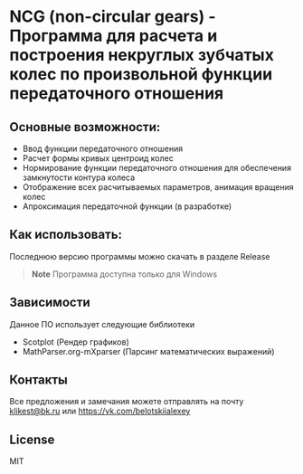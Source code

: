 # NCG (non-circular gears) - Программа для расчета и построения некруглых зубчатых колес по произвольной функции передаточного отношения

## Основные возможности:

* Ввод функции передаточного отношения
* Расчет формы кривых центроид колес
* Нормирование функции передаточного отношения для обеспечения замкнутости контура колеса
* Отображение всех расчитываемых параметров, анимация вращения колес
* Апроксимация передаточной функции (в разработке)


## Как использовать:
Последнюю версию программы можно скачать в разделе Release


> **Note**
> Программа доступна только для Windows


## Зависимости

Данное ПО использует следующие библиотеки

- Scotplot (Рендер графиков)
- MathParser.org-mXparser (Парсинг математических выражений)

## Контакты
Все предложения и замечания можете отправлять на почту klikest@bk.ru или https://vk.com/belotskiialexey


## License

MIT




